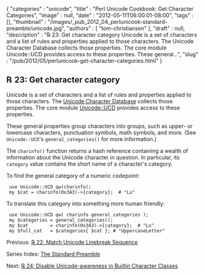 {
   "categories" : "unicode",
   "title" : "Perl Unicode Cookbook: Get Character Categories",
   "image" : null,
   "date" : "2012-05-11T06:00:01-08:00",
   "tags" : [],
   "thumbnail" : "/images/_pub_2012_04_perlunicook-standard-preamble/unicode.jpg",
   "authors" : [
      "tom-christiansen"
   ],
   "draft" : null,
   "description" : "℞ 23: Get character category Unicode is a set of characters and a list of rules and properties applied to those characters. The Unicode Character Database collects those properties. The core module Unicode::UCD provides access to these properties. These general...",
   "slug" : "/pub/2012/05/perlunicook-get-character-categories.html"
}



℞ 23: Get character category
----------------------------

Unicode is a set of characters and a list of rules and properties applied to those characters. The [Unicode Character Database](http://www.unicode.org/ucd/) collects those properties. The core module [Unicode::UCD](https://metacpan.org/pod/Unicode::UCD) provides access to these properties.

These general properties group characters into groups, such as upper- or lowercase characters, punctuation symbols, math symbols, and more. (See `Unicode::UCD`'s `general_categories()` for more information.)

The `charinfo()` function returns a hash reference containing a wealth of information about the Unicode character in question. In particular, its `category` value contains the short name of a character's category.

To find the general category of a numeric codepoint:

     use Unicode::UCD qw(charinfo);
     my $cat = charinfo(0x3A3)->{category};  # "Lu"

To translate this category into something more human friendly:

     use Unicode::UCD qw( charinfo general_categories );
     my $categories = general_categories();
     my $cat        = charinfo(0x3A3)->{category};  # "Lu"
     my $full_cat   = $categories{ $cat }; # "UppercaseLetter"

Previous: [℞ 22: Match Unicode Linebreak Sequence](/pub/2012/05/perlunicook-match-unicode-linebreak-sequence.html)

Series Index: [The Standard Preamble](/pub/2012/04/perlunicook-standard-preamble.html)

Next: [℞ 24: Disable Unicode-awareness in Builtin Character Classes](/pub/2012/05/perlunicook-disable-unicode-awareness-in-builtin-character-classes.html)
